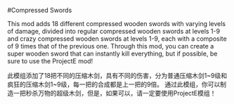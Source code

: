 #Compressed Swords

This mod adds 18 different compressed wooden swords with varying levels of damage, divided into regular compressed wooden swords at levels 1-9 and crazy compressed wooden swords at levels 1-9, each with a composite of 9 times that of the previous one.
Through this mod, you can create a super wooden sword that can instantly kill everything, but if possible, be sure to use the ProjectE mod!

此模组添加了18把不同的压缩木剑，具有不同的伤害，分为普通压缩木剑1~9级和疯狂的压缩木剑1~9级，每一把的合成都是上一把的9倍。
通过此模组，你可以制造一把秒杀万物的超级木剑，但是，如果可以，请一定要使用ProjectE模组！

